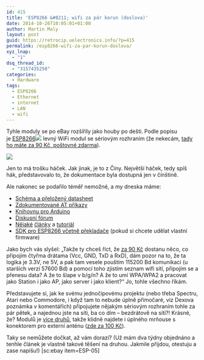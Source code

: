 ```yaml
---
id: 415
title: 'ESP8266 &#8211; wifi za pár korun (doslova)'
date: 2014-10-26T10:05:01+01:00
author: Martin Maly
layout: post
guid: https://retrocip.uelectronics.info/?p=415
permalink: /esp8266-wifi-za-par-korun-doslova/
xyz_lnap:
  - "1"
dsq_thread_id:
  - "3157435250"
categories:
  - Hardware
tags:
  - ESP8266
  - Ethernet
  - internet
  - LAN
  - wifi
---
```

Tyhle moduly se po eBay rozšířily jako houby po dešti. Podle popisu je <a href="https://esp8266.cz" target="_self">ESP8266</a>![](https://rover.ebay.com/roverimp/1/711-53200-19255-0/1?ff3=9&pub=5575085282&toolid=10001&campid=5337592372&customid=&uq=ESP8266&mpt=[CACHEBUSTER]) levný WiFi modul se sériovým rozhraním (že nekecám, [tady ho máte za 90 Kč, poštovné zdarma](https://rover.ebay.com/rover/1/711-53200-19255-0/1?icep_ff3=2&pub=5575085282&toolid=10001&campid=5337592372&customid=&icep_item=181524343824&ipn=psmain&icep_vectorid=229466&kwid=902099&mtid=824&kw=lg)).

![](https://retrocip.uelectronics.info/wp-content/uploads/sites/6/2014/10/ESP8266-e1414314282119.jpg) 

Jen to má trošku háček. Jak jinak, je to z Číny. Největší háček, tedy spíš hák, představovalo to, že dokumentace byla dostupná jen v čínštině.

Ale nakonec se podařilo téměř nemožné, a my dneska máme:

  * [Schéma a přeložený datasheet](https://nurdspace.nl/ESP8266)
  * [Zdokumentované AT příkazy](https://www.electrodragon.com/w/Wi07c)
  * [Knihovnu pro Arduino](https://hackaday.io/project/2879-ESP8266-WiFi-Module-Library)
  * [Diskusní fórum](https://www.esp8266.com/index.php)
  * [Nějaké](https://rayshobby.net/?p=9734) [články](https://www.cnx-software.com/2014/08/28/esp8266-wifi-serial-module-costs-just-5/) a [tutoriál](https://www.zybuluo.com/kfihihc/note/31135)
  * [SDK pro ESP8266 včetně překladače](https://bbs.espressif.com/viewforum.php?f=12) (pokud si chcete udělat vlastní firmware)

Jako bych vás slyšel: &#8222;Takže ty chceš říct, že [za 90 Kč](https://rover.ebay.com/rover/1/711-53200-19255-0/1?icep_ff3=2&pub=5575085282&toolid=10001&campid=5337592372&customid=&icep_item=181524343824&ipn=psmain&icep_vectorid=229466&kwid=902099&mtid=824&kw=lg) dostanu něco, co připojím čtyřma drátama (Vcc, GND, TxD a RxD), dám pozor na to, že ta logika je 3.3V, ne 5V, a pak tam vesele pouštím 115200 Bd komunikaci (u starších verzí 57600 Bd) a pomocí toho zjistím seznam wifi sítí, připojím se a přenesu data? A že to šlape v b/g/n? A že to umí WPA/WPA2 a pracovat jako Station i jako AP, jako server i jako klient?&#8220; Jo, tohle všechno říkám.

Představujete si, jak ke svému jednočipovému projektu (nebo třeba Spectru, Atari nebo Commodore, i když tam to nebude úplně přímočaré, viz Dexova poznámka v komentářích) připojujete nějakým sériovým rozhraním tohle za pár pětek, a najednou jste na síti, ba co dím &#8211; bezdrátově na síti?! Krásné, že? Modulů je [více druhů](https://tminusarduino.blogspot.cz/2014/09/experimenting-with-esp8266-5-wifi-module.html), takže klidně najdete i úplného mrňouse s konektorem pro externí anténu ([zde za 100 Kč](https://rover.ebay.com/rover/1/711-53200-19255-0/1?icep_ff3=2&pub=5575085282&toolid=10001&campid=5337592372&customid=&icep_item=181528782672&ipn=psmain&icep_vectorid=229466&kwid=902099&mtid=824&kw=lg)).

Taky se nemůžete dočkat, až vám dorazí? (Už mám dva týdny objednáno a tenhle článek je vlastně takové těšení na druhou. Jakmile přijdou, otestuju a zase napíšu!) [sc:ebay item=ESP-05]